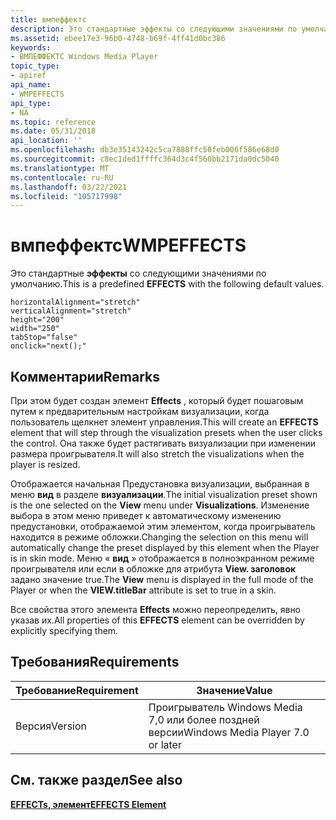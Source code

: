 ```yaml
---
title: вмпеффектс
description: Это стандартные эффекты со следующими значениями по умолчанию.
ms.assetid: ebee17e3-96b0-4748-b69f-4ff41d0bc386
keywords:
- ВМПЕФФЕКТС Windows Media Player
topic_type:
- apiref
api_name:
- WMPEFFECTS
api_type:
- NA
ms.topic: reference
ms.date: 05/31/2018
api_location: ''
ms.openlocfilehash: db3e35143242c5ca7888ffc50feb006f586e68d0
ms.sourcegitcommit: c8ec1ded1ffffc364d3c4f560bb2171da0dc5040
ms.translationtype: MT
ms.contentlocale: ru-RU
ms.lasthandoff: 03/22/2021
ms.locfileid: "105717998"
---
```

# <a name="wmpeffects"></a><span data-ttu-id="5bae0-104">вмпеффектс</span><span class="sxs-lookup"><span data-stu-id="5bae0-104">WMPEFFECTS</span></span>

<span data-ttu-id="5bae0-105">Это стандартные **эффекты** со следующими значениями по умолчанию.</span><span class="sxs-lookup"><span data-stu-id="5bae0-105">This is a predefined **EFFECTS** with the following default values.</span></span>

``` syntax
horizontalAlignment="stretch"
verticalAlignment="stretch"
height="200"
width="250"
tabStop="false"
onclick="next();"
```

## <a name="remarks"></a><span data-ttu-id="5bae0-106">Комментарии</span><span class="sxs-lookup"><span data-stu-id="5bae0-106">Remarks</span></span>

<span data-ttu-id="5bae0-107">При этом будет создан элемент **Effects** , который будет пошаговым путем к предварительным настройкам визуализации, когда пользователь щелкнет элемент управления.</span><span class="sxs-lookup"><span data-stu-id="5bae0-107">This will create an **EFFECTS** element that will step through the visualization presets when the user clicks the control.</span></span> <span data-ttu-id="5bae0-108">Она также будет растягивать визуализации при изменении размера проигрывателя.</span><span class="sxs-lookup"><span data-stu-id="5bae0-108">It will also stretch the visualizations when the player is resized.</span></span>

<span data-ttu-id="5bae0-109">Отображается начальная Предустановка визуализации, выбранная в меню **вид** в разделе **визуализации**.</span><span class="sxs-lookup"><span data-stu-id="5bae0-109">The initial visualization preset shown is the one selected on the **View** menu under **Visualizations**.</span></span> <span data-ttu-id="5bae0-110">Изменение выбора в этом меню приведет к автоматическому изменению предустановки, отображаемой этим элементом, когда проигрыватель находится в режиме обложки.</span><span class="sxs-lookup"><span data-stu-id="5bae0-110">Changing the selection on this menu will automatically change the preset displayed by this element when the Player is in skin mode.</span></span> <span data-ttu-id="5bae0-111">Меню « **вид** » отображается в полноэкранном режиме проигрывателя или если в обложке для атрибута **View. заголовок** задано значение true.</span><span class="sxs-lookup"><span data-stu-id="5bae0-111">The **View** menu is displayed in the full mode of the Player or when the **VIEW.titleBar** attribute is set to true in a skin.</span></span>

<span data-ttu-id="5bae0-112">Все свойства этого элемента **Effects** можно переопределить, явно указав их.</span><span class="sxs-lookup"><span data-stu-id="5bae0-112">All properties of this **EFFECTS** element can be overridden by explicitly specifying them.</span></span>

## <a name="requirements"></a><span data-ttu-id="5bae0-113">Требования</span><span class="sxs-lookup"><span data-stu-id="5bae0-113">Requirements</span></span>



| <span data-ttu-id="5bae0-114">Требование</span><span class="sxs-lookup"><span data-stu-id="5bae0-114">Requirement</span></span> | <span data-ttu-id="5bae0-115">Значение</span><span class="sxs-lookup"><span data-stu-id="5bae0-115">Value</span></span> |
|--------------------|----------------------------------------------|
| <span data-ttu-id="5bae0-116">Версия</span><span class="sxs-lookup"><span data-stu-id="5bae0-116">Version</span></span><br/> | <span data-ttu-id="5bae0-117">Проигрыватель Windows Media 7,0 или более поздней версии</span><span class="sxs-lookup"><span data-stu-id="5bae0-117">Windows Media Player 7.0 or later</span></span><br/> |



## <a name="see-also"></a><span data-ttu-id="5bae0-118">См. также раздел</span><span class="sxs-lookup"><span data-stu-id="5bae0-118">See also</span></span>

<dl> <dt>

[<span data-ttu-id="5bae0-119">**EFFECTs, элемент**</span><span class="sxs-lookup"><span data-stu-id="5bae0-119">**EFFECTS Element**</span></span>](effects-element.md)
</dt> </dl>

 

 





